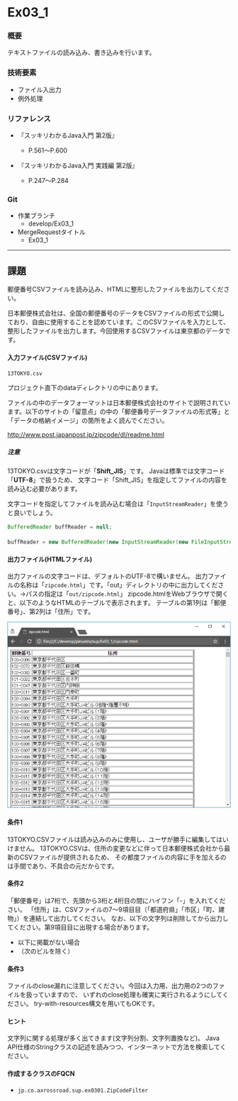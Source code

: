 # Ex03_1

### 概要
テキストファイルの読み込み、書き込みを行います。

### 技術要素
* ファイル入出力
* 例外処理

### リファレンス
* 『スッキリわかるJava入門 第2版』
  * P.561～P.600

* 『スッキリわかるJava入門 実践編 第2版』
  * P.247～P.284

### Git
* 作業ブランチ
  * develop/Ex03_1
* MergeRequestタイトル
  * Ex03_1

---

## 課題
郵便番号CSVファイルを読み込み、HTMLに整形したファイルを出力してください。


日本郵便株式会社は、全国の郵便番号のデータをCSVファイルの形式で公開しており、自由に使用することを認めています。このCSVファイルを入力として、整形したファイルを出力します。今回使用するCSVファイルは東京都のデータです。

#### 入力ファイル(CSVファイル)
```
13TOKYO.csv
```

プロジェクト直下のdataディレクトリの中にあります。

ファイルの中のデータフォーマットは日本郵便株式会社のサイトで説明されています。以下のサイトの「留意点」の中の「郵便番号データファイルの形式等」と「データの格納イメージ」の箇所をよく読んでください。

http://www.post.japanpost.jp/zipcode/dl/readme.html

##### 注意
13TOKYO.csvは文字コードが「__Shift_JIS__」です。
Javaは標準では文字コード「__UTF-8__」で扱うため、
文字コード「Shift_JIS」を指定してファイルの内容を読み込む必要があります。

文字コードを指定してファイルを読み込む場合は「`InputStreamReader`」を使うと良いでしょう。
```java
BufferedReader buffReader = null;

buffReader = new BufferedReader(new InputStreamReader(new FileInputStream("data/13TOKYO.CSV"), "Shift_JIS"));
```

#### 出力ファイル(HTMLファイル)
出力ファイルの文字コードは、デフォルトのUTF-8で構いません。
出力ファイルの名称は「`zipcode.html`」です。「out」ディレクトリの中に出力してください。→パスの指定は「`out/zipcode.html`」
zipcode.htmlをWebブラウザで開くと、以下のようなHTMLのテーブルで表示されます。
テーブルの第1列は「郵便番号」、第2列は「住所」です。

![出力](img/j-005-01.png)


#### 条件1
13TOKYO.CSVファイルは読み込みのみに使用し、ユーザが勝手に編集してはいけません。
13TOKYO.CSVは、住所の変更などに伴って日本郵便株式会社から最新のCSVファイルが提供されるため、
その都度ファイルの内容に手を加えるのは手間であり、不具合の元だからです。

#### 条件2
「郵便番号」は7桁で、先頭から3桁と4桁目の間にハイフン「-」を入れてください。
「住所」は、CSVファイルの7～9項目目（「都道府県」「市区」「町、建物」）を連結して出力してください。
なお、以下の文字列は削除してから出力してください。第9項目目に出現する場合があります。
* 以下に掲載がない場合
* （次のビルを除く）

#### 条件3
ファイルのclose漏れに注意してください。今回は入力用、出力用の2つのファイルを扱っていますので、
いずれのclose処理も確実に実行されるようにしてください。
try-with-resources構文を用いてもOKです。

#### ヒント
文字列に関する処理が多く出てきます(文字列分割、文字列置換など)。
Java API仕様のStringクラスの記述を読みつつ、インターネットで方法を検索してください。

#### 作成するクラスのFQCN

* `jp.co.axrossroad.sup.ex0301.ZipCodeFilter`
